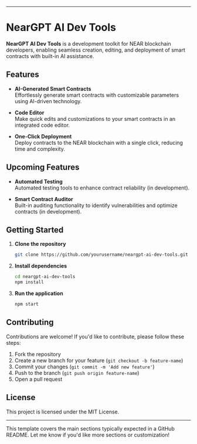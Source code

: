 
---
# NearGPT AI Dev Tools

**NearGPT AI Dev Tools** is a development toolkit for NEAR blockchain developers, enabling seamless creation, editing, and deployment of smart contracts with built-in AI assistance.

## Features

- **AI-Generated Smart Contracts**  
  Effortlessly generate smart contracts with customizable parameters using AI-driven technology.

- **Code Editor**  
  Make quick edits and customizations to your smart contracts in an integrated code editor.

- **One-Click Deployment**  
  Deploy contracts to the NEAR blockchain with a single click, reducing time and complexity.

## Upcoming Features

- **Automated Testing**  
  Automated testing tools to enhance contract reliability (in development).

- **Smart Contract Auditor**  
  Built-in auditing functionality to identify vulnerabilities and optimize contracts (in development).

## Getting Started

1. **Clone the repository**  
   ```bash
   git clone https://github.com/yourusername/neargpt-ai-dev-tools.git
   ```

2. **Install dependencies**  
   ```bash
   cd neargpt-ai-dev-tools
   npm install
   ```

3. **Run the application**  
   ```bash
   npm start
   ```

## Contributing

Contributions are welcome! If you'd like to contribute, please follow these steps:

1. Fork the repository
2. Create a new branch for your feature (`git checkout -b feature-name`)
3. Commit your changes (`git commit -m 'Add new feature'`)
4. Push to the branch (`git push origin feature-name`)
5. Open a pull request

## License

This project is licensed under the MIT License.

--- 

This template covers the main sections typically expected in a GitHub README. Let me know if you'd like more sections or customization!
